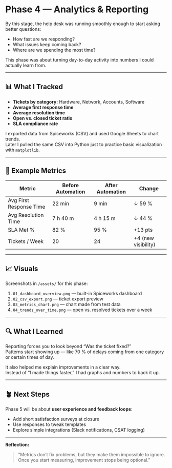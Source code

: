 # Phase 4 — Analytics & Reporting

By this stage, the help desk was running smoothly enough to start asking better questions:
- How fast are we responding?
- What issues keep coming back?
- Where are we spending the most time?

This phase was about turning day-to-day activity into numbers I could actually learn from.

---

## 📊 What I Tracked
- **Tickets by category:** Hardware, Network, Accounts, Software  
- **Average first response time**  
- **Average resolution time**  
- **Open vs. closed ticket ratio**  
- **SLA compliance rate**

I exported data from Spiceworks (CSV) and used Google Sheets to chart trends.  
Later I pulled the same CSV into Python just to practice basic visualization with `matplotlib`.

---

## 🧩 Example Metrics

| Metric | Before Automation | After Automation | Change |
|--------|------------------|-----------------|---------|
| Avg First Response Time | 22 min | 9 min | ↓ 59 % |
| Avg Resolution Time | 7 h 40 m | 4 h 15 m | ↓ 44 % |
| SLA Met % | 82 % | 95 % | +13 pts |
| Tickets / Week | 20 | 24 | +4 (new visibility) |

---

## 📈 Visuals
Screenshots in `/assets/` for this phase:
1. `01_dashboard_overview.png` — built-in Spiceworks dashboard  
2. `02_csv_export.png` — ticket export preview  
3. `03_metrics_chart.png` — chart made from test data  
4. `04_trends_over_time.png` — open vs. resolved tickets over a week

---

## 🔍 What I Learned
Reporting forces you to look beyond “Was the ticket fixed?”  
Patterns start showing up — like 70 % of delays coming from one category or certain times of day.

It also helped me explain improvements in a clear way.  
Instead of “I made things faster,” I had graphs and numbers to back it up.

---

## 🪴 Next Steps
Phase 5 will be about **user experience and feedback loops**:
- Add short satisfaction surveys at closure  
- Use responses to tweak templates  
- Explore simple integrations (Slack notifications, CSAT logging)

---

**Reflection:**  
> “Metrics don’t fix problems, but they make them impossible to ignore.  
> Once you start measuring, improvement stops being optional.”  

